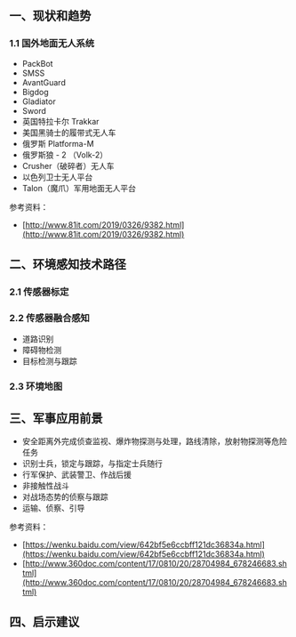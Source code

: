 ## 一、现状和趋势

### 1.1 国外地面无人系统

- PackBot
- SMSS
- AvantGuard
- Bigdog
- Gladiator
- Sword
- 英国特拉卡尔 Trakkar
- 美国黑骑士的履带式无人车
- 俄罗斯 Platforma-M
- 俄罗斯狼 - 2 （Volk-2）
- Crusher（破碎者）无人车
- 以色列卫士无人平台
- Talon（魔爪）军用地面无人平台



参考资料：

- [http://www.81it.com/2019/0326/9382.html](http://www.81it.com/2019/0326/9382.html)

## 二、环境感知技术路径

### 2.1 传感器标定

### 2.2 传感器融合感知

- 道路识别
- 障碍物检测
- 目标检测与跟踪

### 2.3 环境地图

## 三、军事应用前景

- 安全距离外完成侦查监视、爆炸物探测与处理，路线清除，放射物探测等危险任务
- 识别士兵，锁定与跟踪，与指定士兵随行
- 行军保护、武装警卫、作战后援
- 非接触性战斗
- 对战场态势的侦察与跟踪
- 运输、侦察、引导



参考资料：

- [https://wenku.baidu.com/view/642bf5e6ccbff121dc36834a.html](https://wenku.baidu.com/view/642bf5e6ccbff121dc36834a.html)
- [http://www.360doc.com/content/17/0810/20/28704984_678246683.shtml](http://www.360doc.com/content/17/0810/20/28704984_678246683.shtml)

## 四、启示建议

